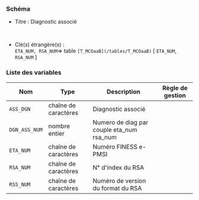 ### Schéma


- Titre : Diagnostic associé
<br />



- Clé(s) étrangère(s) : <br />
`ETA_NUM, RSA_NUM`=> table `[T_MCOaaB](/tables/T_MCOaaB)` [ `ETA_NUM`, `RSA_NUM` ]<br />

 
### Liste des variables

Nom | Type | Description | Règle de gestion
-|-|-|-
`ASS_DGN`| chaîne de caractères |Diagnostic associé||
`DGN_ASS_NUM`| nombre entier |Numero de diag par couple eta_num rsa_num||
`ETA_NUM`| chaîne de caractères |Numéro FINESS e-PMSI||
`RSA_NUM`| chaîne de caractères |N° d'index du RSA ||
`RSS_NUM`| chaîne de caractères |Numéro de version du format du RSA||